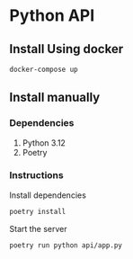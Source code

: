# Python API

## Install Using docker

```bash
docker-compose up
```

## Install manually

### Dependencies

1. Python 3.12
2. Poetry

### Instructions

Install dependencies

```bash
poetry install
```

Start the server

```bash
poetry run python api/app.py
```
